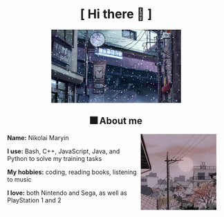 
<body>
<h1 align="center">[  Hi there 🐙 ]</h1>

<div align="center">
    <img src="assets/snow.jpg" align="center" width="300" alt="snow in japan">
</div>

<div>
<h2 align="center"> 🎆 About me </h2>

<div align="center" style="padding-left: 20px; padding-right: 20px;">
    <img src="assets/sun.jpg" align="right" width="175" alt="sunset, fog">
</div>
<b>Name:</b> Nikolai Maryin

<b>I use:</b> Bash, C++, JavaScript, Java, and Python to solve my training tasks

<b>My hobbies:</b> coding, reading books, listening to music

<b>I love:</b> both Nintendo and Sega, as well as PlayStation 1 and 2

<br><br><br>
</div>

</body>
